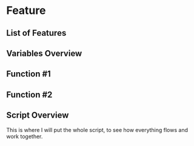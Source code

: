 # Feature

## List of Features

## Variables Overview

## Function #1

## Function #2

## Script Overview

This is where I will put the whole script, to see how everything flows and work together.

```csharp

```
